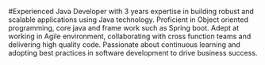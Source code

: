 ﻿#Experienced Java Developer with 3 years expertise in building robust and scalable applications using Java    technology. Proficient in Object oriented programming, core java and frame work such as Spring boot. Adept at working in Agile environment, collaborating with cross function teams and delivering high quality code. Passionate about continuous learning and adopting best practices in software development to drive business success.
